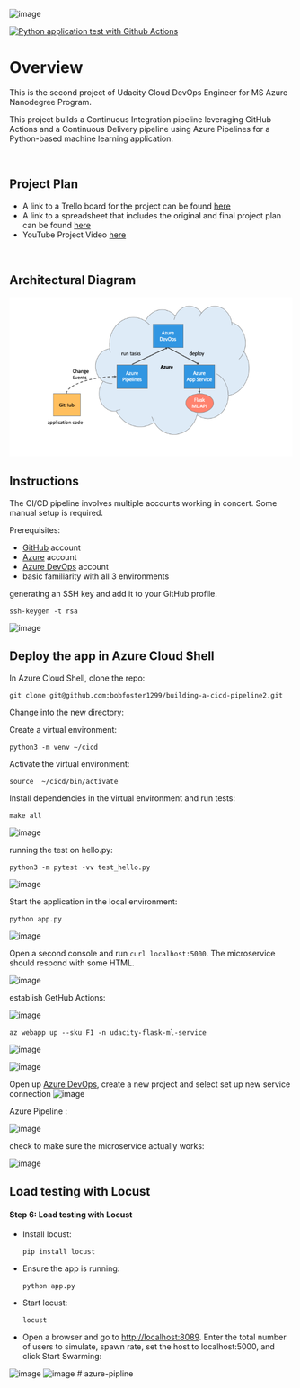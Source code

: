 ![image](https://www.continuous-data.nl/wp-content/uploads/2020/10/azure-pipelines_logo.png)



[![Python application test with Github Actions](https://github.com/aparajitab/building-a-cicd-pipeline/actions/workflows/python-app.yml/badge.svg)](https://github.com/aparajitab/building-a-cicd-pipeline/actions/workflows/python-app.yml)

# Overview

This is the second project of Udacity Cloud DevOps Engineer for MS Azure Nanodegree Program.

This project builds a Continuous Integration pipeline leveraging  GitHub Actions and a Continuous Delivery pipeline using Azure Pipelines for a Python-based machine learning application.

<br />

## Project Plan

* A link to a Trello board for the project can be found [here](https://trello.com/b/Aenkg7gp/azure)
* A link to a spreadsheet that includes the original and final project plan can be found [here](https://docs.google.com/spreadsheets/d/1NtSdJTcgCgPcB-iph3PCa5BWLOcI32Tu/edit?usp=sharing&ouid=118313514463324119379&rtpof=true&sd=true)
* YouTube Project Video [here](https://www.youtube.com/watch?v=o36CsVL4s4M)

<br />


## Architectural Diagram 

![image](https://github.com/thepembeweb/building-a-ci-cd-pipeline/blob/main/screenshots/8-architecture-diagram.png?raw=true)



## Instructions

The CI/CD pipeline involves multiple accounts working in concert.  Some manual setup is required.

Prerequisites:
- [GitHub](https://github.com/) account
- [Azure](https://portal.azure.com/) account
- [Azure DevOps](https://dev.azure.com/) account
- basic familiarity with all 3 environments

generating an SSH key and add it to your GitHub profile.

```
ssh-keygen -t rsa
```

![image](https://user-images.githubusercontent.com/57246653/127815190-f200d025-abc6-4c4f-8e71-a38617f601f0.png)

## Deploy the app in Azure Cloud Shell

In Azure Cloud Shell, clone the repo:
```
git clone git@github.com:bobfoster1299/building-a-cicd-pipeline2.git
```
Change into the new directory:

Create a virtual environment:
```
python3 -m venv ~/cicd
```

Activate the virtual environment:
```
source  ~/cicd/bin/activate
```

Install dependencies in the virtual environment and run tests:
```
make all
```
![image](https://user-images.githubusercontent.com/57246653/127815968-5bbecb16-8868-4432-a740-4940b120db1a.png)

running the test on hello.py: 

```
python3 -m pytest -vv test_hello.py
```

![image](https://user-images.githubusercontent.com/57246653/127817421-cd65e479-cd85-4aee-893d-77cca024ab5d.png)

Start the application in the local environment:
```
python app.py
```
![image](https://user-images.githubusercontent.com/57246653/127816543-ad8a1956-286c-4fb8-9736-9ecba836ed0e.png)

Open a second console and run `curl localhost:5000`.  The microservice should respond with some HTML.

![image](https://user-images.githubusercontent.com/57246653/127816616-359ee956-ad3c-4974-b4bd-c1ebd433b18f.png)

establish GetHub Actions: 

![image](https://user-images.githubusercontent.com/57246653/127817583-742d8ac2-8d63-42da-b333-b38f560942a4.png)

```
az webapp up --sku F1 -n udacity-flask-ml-service
```

![image](https://user-images.githubusercontent.com/57246653/127817390-0cb268a5-f52e-4e55-8456-dccb734468a0.png)


![image](https://user-images.githubusercontent.com/57246653/127817481-289c2da2-f76f-4b8f-9463-bc2232c2386b.png)


Open up [Azure DevOps](https://dev.azure.com/), create a new project and select set up  new service connection
    ![image](https://user-images.githubusercontent.com/57246653/127818344-105d6046-c0f7-4812-9012-9a4782f20d33.png)


Azure Pipeline : 

![image](https://dl3.pushbulletusercontent.com/XJ7U7WvMf2zBD2UilxBgwzYMr6mRiq9C/image.png)

check to make sure the microservice actually works:

![image](https://user-images.githubusercontent.com/57246653/127818743-1c8e052b-7499-4434-9a91-1fb5ff4e5d28.png)


## Load testing with Locust

#### Step 6: Load testing with Locust
* Install locust:
  ```
  pip install locust
  ```
* Ensure the app is running:
  ```
  python app.py
  ```
* Start locust:
  ```
  locust
  ```
* Open a browser and go to [http://localhost:8089](http://localhost:8089). Enter the total number of users to simulate, spawn rate, set the host to localhost:5000, and click Start Swarming: 



![image](https://dl3.pushbulletusercontent.com/ZC9nymeAOBcbdEdJg0fbLSIs2Q8QvIqN/image.png)
![image](https://dl3.pushbulletusercontent.com/7Mv6KKeZwarbxgNgzrg8q3YfySUuKjHE/image.png)
#   a z u r e - p i p l i n e 
 
 